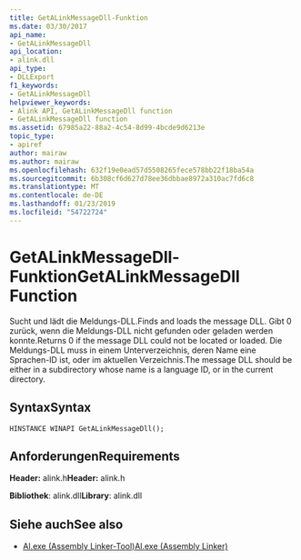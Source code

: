 ```yaml
---
title: GetALinkMessageDll-Funktion
ms.date: 03/30/2017
api_name:
- GetALinkMessageDll
api_location:
- alink.dll
api_type:
- DLLExport
f1_keywords:
- GetALinkMessageDll
helpviewer_keywords:
- Alink API, GetALinkMessageDll function
- GetALinkMessageDll function
ms.assetid: 67985a22-88a2-4c54-8d99-4bcde9d6213e
topic_type:
- apiref
author: mairaw
ms.author: mairaw
ms.openlocfilehash: 632f19e0ead57d5508265fece578bb22f18ba54a
ms.sourcegitcommit: 6b308cf6d627d78ee36dbbae8972a310ac7fd6c8
ms.translationtype: MT
ms.contentlocale: de-DE
ms.lasthandoff: 01/23/2019
ms.locfileid: "54722724"
---
```

# <a name="getalinkmessagedll-function"></a><span data-ttu-id="3dabb-102">GetALinkMessageDll-Funktion</span><span class="sxs-lookup"><span data-stu-id="3dabb-102">GetALinkMessageDll Function</span></span>
<span data-ttu-id="3dabb-103">Sucht und lädt die Meldungs-DLL.</span><span class="sxs-lookup"><span data-stu-id="3dabb-103">Finds and loads the message DLL.</span></span> <span data-ttu-id="3dabb-104">Gibt 0 zurück, wenn die Meldungs-DLL nicht gefunden oder geladen werden konnte.</span><span class="sxs-lookup"><span data-stu-id="3dabb-104">Returns 0 if the message DLL could not be located or loaded.</span></span> <span data-ttu-id="3dabb-105">Die Meldungs-DLL muss in einem Unterverzeichnis, deren Name eine Sprachen-ID ist, oder im aktuellen Verzeichnis.</span><span class="sxs-lookup"><span data-stu-id="3dabb-105">The message DLL should be either in a subdirectory whose name is a language ID, or in the current directory.</span></span>  
  
## <a name="syntax"></a><span data-ttu-id="3dabb-106">Syntax</span><span class="sxs-lookup"><span data-stu-id="3dabb-106">Syntax</span></span>  
  
```  
HINSTANCE WINAPI GetALinkMessageDll();  
```  
  
## <a name="requirements"></a><span data-ttu-id="3dabb-107">Anforderungen</span><span class="sxs-lookup"><span data-stu-id="3dabb-107">Requirements</span></span>  
 <span data-ttu-id="3dabb-108">**Header:** alink.h</span><span class="sxs-lookup"><span data-stu-id="3dabb-108">**Header:** alink.h</span></span>  
  
 <span data-ttu-id="3dabb-109">**Bibliothek**: alink.dll</span><span class="sxs-lookup"><span data-stu-id="3dabb-109">**Library**: alink.dll</span></span>  
  
## <a name="see-also"></a><span data-ttu-id="3dabb-110">Siehe auch</span><span class="sxs-lookup"><span data-stu-id="3dabb-110">See also</span></span>
- [<span data-ttu-id="3dabb-111">Al.exe (Assembly Linker-Tool)</span><span class="sxs-lookup"><span data-stu-id="3dabb-111">Al.exe (Assembly Linker)</span></span>](../../../../docs/framework/tools/al-exe-assembly-linker.md)
